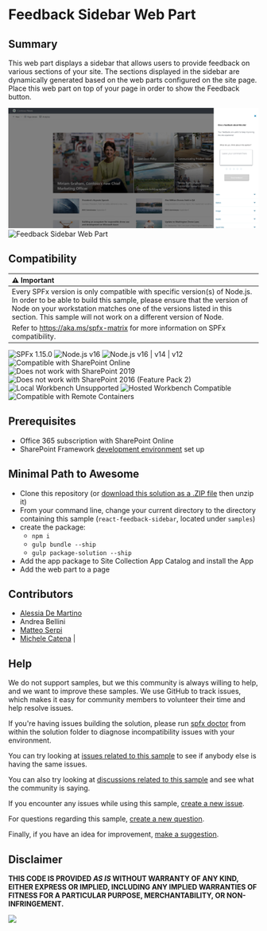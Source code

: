 # Feedback Sidebar Web Part

## Summary

This web part displays a sidebar that allows users to provide feedback on various sections of your site.
The sections displayed in the sidebar are dynamically generated based on the web parts configured on the site page.
Place this web part on top of your page in order to show the Feedback button.

![Feedback Sidebar Web Part](./assets/preview-img-01.png)
![Feedback Sidebar Web Part](./assets/preview.gif)

## Compatibility

| :warning: Important          |
|:---------------------------|
| Every SPFx version is only compatible with specific version(s) of Node.js. In order to be able to build this sample, please ensure that the version of Node on your workstation matches one of the versions listed in this section. This sample will not work on a different version of Node.|
|Refer to <https://aka.ms/spfx-matrix> for more information on SPFx compatibility.   |

![SPFx 1.15.0](https://img.shields.io/badge/SPFx-1.15.0-green.svg)
![Node.js v16](https://img.shields.io/badge/Node.js-v16-green.svg)
![Node.js v16 | v14 | v12 ](https://img.shields.io/badge/Node.js-v16%20%7C%20v14%20%7C%20v12-green.svg)
![Compatible with SharePoint Online](https://img.shields.io/badge/SharePoint%20Online-Compatible-green.svg)
![Does not work with SharePoint 2019](https://img.shields.io/badge/SharePoint%20Server%202019-Incompatible-red.svg "SharePoint Server 2019 requires SPFx 1.4.1 or lower")
![Does not work with SharePoint 2016 (Feature Pack 2)](https://img.shields.io/badge/SharePoint%20Server%202016%20(Feature%20Pack%202)-Incompatible-red.svg "SharePoint Server 2016 Feature Pack 2 requires SPFx 1.1")
![Local Workbench Unsupported](https://img.shields.io/badge/Local%20Workbench-Unsupported-red.svg "Local workbench is no longer available as of SPFx 1.13 and above")
![Hosted Workbench Compatible](https://img.shields.io/badge/Hosted%20Workbench-Compatible-green.svg)
![Compatible with Remote Containers](https://img.shields.io/badge/Remote%20Containers-Compatible-green.svg)

## Prerequisites

- Office 365 subscription with SharePoint Online
- SharePoint Framework [development environment](https://docs.microsoft.com/sharepoint/dev/spfx/set-up-your-development-environment) set up

## Minimal Path to Awesome

- Clone this repository (or [download this solution as a .ZIP file](https://pnp.github.io/download-partial/?url=https://github.com/pnp/sp-dev-fx-webparts/tree/main/samples/react-feedback-sidebar) then unzip it)
- From your command line, change your current directory to the directory containing this sample (`react-feedback-sidebar`, located under `samples`)
- create the package:
  - `npm i`
  - `gulp bundle --ship`
  - `gulp package-solution --ship`
- Add the app package to Site Collection App Catalog and install the App
- Add the web part to a page

## Contributors

* [Alessia De Martino](https://github.com/AlessiaDeMartino)
* Andrea Bellini
* [Matteo Serpi](https://github.com/srpmtt)
* [Michele Catena](https://github.com/10xMike)              |

## Help

We do not support samples, but we this community is always willing to help, and we want to improve these samples. We use GitHub to track issues, which makes it easy for community members to volunteer their time and help resolve issues.

If you're having issues building the solution, please run [spfx doctor](https://pnp.github.io/cli-microsoft365/cmd/spfx/spfx-doctor/) from within the solution folder to diagnose incompatibility issues with your environment.

You can try looking at [issues related to this sample](https://github.com/pnp/sp-dev-fx-webparts/issues?q=label%3A%22sample%3A%20react-feedback-sidebar") to see if anybody else is having the same issues.

You can also try looking at [discussions related to this sample](https://github.com/pnp/sp-dev-fx-webparts/discussions?discussions_q=react-feedback-sidebar) and see what the community is saying.

If you encounter any issues while using this sample, [create a new issue](https://github.com/pnp/sp-dev-fx-webparts/issues/new?assignees=&labels=Needs%3A+Triage+%3Amag%3A%2Ctype%3Abug-suspected%2Csample%3A%20react-feedback-sidebar&template=bug-report.yml&sample=react-feedback-sidebar&authors=@srpmtt&title=react-feedback-sidebar%20-%20).

For questions regarding this sample, [create a new question](https://github.com/pnp/sp-dev-fx-webparts/issues/new?assignees=&labels=Needs%3A+Triage+%3Amag%3A%2Ctype%3Aquestion%2Csample%3A%20react-feedback-sidebar&template=question.yml&sample=react-feedback-sidebar&authors=@srpmtt&title=react-feedback-sidebar%20-%20).

Finally, if you have an idea for improvement, [make a suggestion](https://github.com/pnp/sp-dev-fx-webparts/issues/new?assignees=&labels=Needs%3A+Triage+%3Amag%3A%2Ctype%3Aenhancement%2Csample%3A%20react-feedback-sidebar&template=question.yml&sample=react-feedback-sidebar&authors=@srpmtt&title=react-feedback-sidebar%20-%20).

## Disclaimer

**THIS CODE IS PROVIDED _AS IS_ WITHOUT WARRANTY OF ANY KIND, EITHER EXPRESS OR IMPLIED, INCLUDING ANY IMPLIED WARRANTIES OF FITNESS FOR A PARTICULAR PURPOSE, MERCHANTABILITY, OR NON-INFRINGEMENT.**

<img src="https://m365-visitor-stats.azurewebsites.net/sp-dev-fx-webparts/samples/react-feedback-sidebar" />
